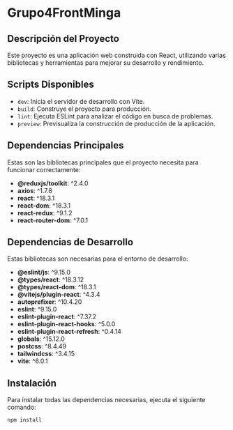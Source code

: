 # Grupo4FrontMinga

## Descripción del Proyecto
Este proyecto es una aplicación web construida con React, utilizando varias bibliotecas y herramientas para mejorar su desarrollo y rendimiento.

## Scripts Disponibles
- `dev`: Inicia el servidor de desarrollo con Vite.
- `build`: Construye el proyecto para producción.
- `lint`: Ejecuta ESLint para analizar el código en busca de problemas.
- `preview`: Previsualiza la construcción de producción de la aplicación.

## Dependencias Principales
Estas son las bibliotecas principales que el proyecto necesita para funcionar correctamente:
- **@reduxjs/toolkit**: ^2.4.0
- **axios**: ^1.7.8
- **react**: ^18.3.1
- **react-dom**: ^18.3.1
- **react-redux**: ^9.1.2
- **react-router-dom**: ^7.0.1

## Dependencias de Desarrollo
Estas bibliotecas son necesarias para el entorno de desarrollo:
- **@eslint/js**: ^9.15.0
- **@types/react**: ^18.3.12
- **@types/react-dom**: ^18.3.1
- **@vitejs/plugin-react**: ^4.3.4
- **autoprefixer**: ^10.4.20
- **eslint**: ^9.15.0
- **eslint-plugin-react**: ^7.37.2
- **eslint-plugin-react-hooks**: ^5.0.0
- **eslint-plugin-react-refresh**: ^0.4.14
- **globals**: ^15.12.0
- **postcss**: ^8.4.49
- **tailwindcss**: ^3.4.15
- **vite**: ^6.0.1

## Instalación
Para instalar todas las dependencias necesarias, ejecuta el siguiente comando:
```bash
npm install
